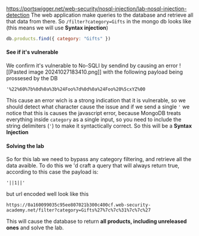 https://portswigger.net/web-security/nosql-injection/lab-nosql-injection-detection
The web application make queries to the database and retrieve all that data from there.
So `/filter?category=Gifts` in the mongo db looks like (this means we will use **Syntax injection**)
```js
db.products.find({ category: "Gifts" })
```
#### See if it's vulnerable
We confirm it's vulnerable to No-SQLI by sendind by causing an error
![[Pasted image 20241027183410.png]]
with the following payload being prossesed by the DB 
```url
'%22%60%7b%0d%0a%3b%24Foo%7d%0d%0a%24Foo%20%5cxYZ%00
```
This cause an error wich is a strong indication that it is vulnerable, so we should detect what character cause the issue and if we send a single `'` we notice that this is causes the javascript error, because MongoDB treats everything inside `category` as a single input, so you need to include the string delimiters (`'`) to make it syntactically correct. So this will be a **Syntax Injection**
#### Solving the lab
So for this lab we need to bypass any category filtering, and retrieve all the data avaible. 
To do this we 'd craft a query that will always return true, according to this case the payload is:
```
'||1||'
```
but url encoded well look like this
```url
https://0a160099035c95ee807021b300c400cf.web-security-academy.net/filter?category=Gifts%27%7c%7c%31%7c%7c%27
```

This will cause the database to return **all products, including unreleased ones** and solve the lab.